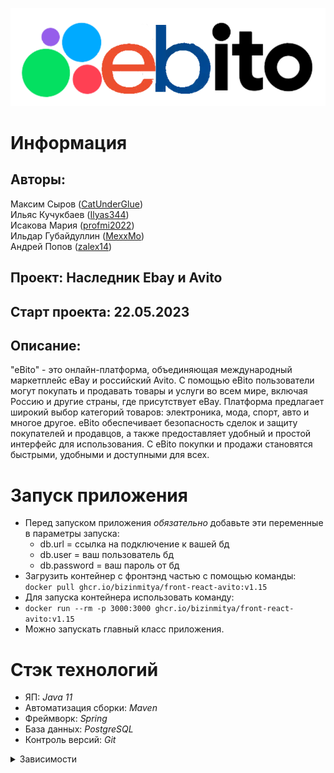 ![](src/main/resources/img/logo.png)

# Информация

## Авторы:<br>
Максим Сыров ([CatUnderGlue](https://github.com/CatUnderGlue))<br>
Ильяс Кучукбаев ([Ilyas344](https://github.com/Ilyas344))<br>
Исакова Мария ([profmi2022](https://github.com/profmi2022))<br>
Ильдар Губайдуллин ([MexxMo](https://github.com/MexxMo))<br>
Андрей Попов ([zalex14](https://github.com/zalex14))<br>

## Проект: Наследник Ebay и Avito <br>
## Старт проекта: 22.05.2023<br>

## Описание: 
"eBito" - это онлайн-платформа, объединяющая международный маркетплейс eBay и российский
Avito. С помощью eBito пользователи могут покупать и продавать товары и услуги во всем
мире, включая Россию и другие страны, где присутствует eBay. Платформа предлагает широкий
выбор категорий товаров: электроника, мода, спорт, авто и многое другое. eBito обеспечивает
безопасность сделок и защиту покупателей и продавцов, а также предоставляет удобный и
простой интерфейс для использования. С eBito покупки и продажи становятся быстрыми,
удобными и доступными для всех.<br>

# Запуск приложения
+ Перед запуском приложения _обязательно_ добавьте эти переменные в параметры запуска:
  * db.url = ссылка на подключение к вашей бд
  * db.user = ваш пользователь бд
  * db.password = ваш пароль от бд
+ Загрузить контейнер с фронтэнд частью с помощью команды:<br>
  `docker pull ghcr.io/bizinmitya/front-react-avito:v1.15`
+ Для запуска контейнера использовать команду:<br>
+ `docker run --rm -p 3000:3000 ghcr.io/bizinmitya/front-react-avito:v1.15`
+ Можно запускать главный класс приложения.

# Стэк технологий
+ ЯП: *Java 11*
+ Автоматизация сборки: *Maven*
+ Фреймворк: *Spring*
+ База данных: *PostgreSQL*
+ Контроль версий: *Git*

<details>
  <summary>Зависимости</summary>

       <dependencies>
        <dependency>
            <groupId>org.springframework.boot</groupId>
            <artifactId>spring-boot-starter-web</artifactId>
        </dependency>
        <!-- Security -->
        <dependency>
            <groupId>org.springframework.boot</groupId>
            <artifactId>spring-boot-starter-security</artifactId>
        </dependency>
        <!-- Базы данных -->
        <dependency>
            <groupId>org.springframework.boot</groupId>
            <artifactId>spring-boot-starter-data-jpa</artifactId>
        </dependency>
        <dependency>
            <groupId>org.postgresql</groupId>
            <artifactId>postgresql</artifactId>
            <scope>runtime</scope>
        </dependency>
        <!-- Swagger -->
        <dependency>
            <groupId>org.springdoc</groupId>
            <artifactId>springdoc-openapi-ui</artifactId>
            <version>1.6.15</version>
        </dependency>
        <!-- Lombok -->
        <dependency>
            <groupId>org.projectlombok</groupId>
            <artifactId>lombok</artifactId>
            <optional>true</optional>
        </dependency>
        <!-- Test -->
        <dependency>
            <groupId>org.springframework.boot</groupId>
            <artifactId>spring-boot-starter-test</artifactId>
            <scope>test</scope>
        </dependency>
        <dependency>
            <groupId>org.springframework.security</groupId>
            <artifactId>spring-security-test</artifactId>
            <scope>test</scope>
        </dependency>
        <!-- Mapping -->
        <dependency>
            <groupId>org.mapstruct</groupId>
            <artifactId>mapstruct</artifactId>
            <version>1.5.5.Final</version>
        </dependency>
        <dependency>
            <groupId>org.mapstruct</groupId>
            <artifactId>mapstruct-processor</artifactId>
            <version>1.5.5.Final</version>
        </dependency>
    </dependencies>
</details>

